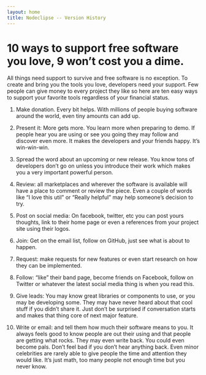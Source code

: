 ```yaml
---
layout: home
title: Nodeclipse -- Version History
---
```



# 10 ways to support free software you love, 9 won’t cost you a dime.

<p></p>

<!-- 
just like musician
http://lifeasmusic.com/2011/06/19/10-ways-to-support-musicians-you-love/

-->

All things need support to survive and free software is no exception. To create and bring you the tools you love, developers need your support. Few people can give money to every project they like so here are ten easy ways to support your favorite tools regardless of your financial status.

1. Make donation. Every bit helps. With millions of people buying software around the world, even tiny amounts can add up.

2. Present it: More gets more. You learn more when preparing to demo. If people hear you are using or see you going they may follow and discover even more. It makes the developers and your friends happy. It’s win-win-win.

3. Spread the word about an upcoming or new release. You know tons of developers don’t go on unless you introduce their work which makes you a very important powerful person.

4. Review: all marketplaces and wherever the software is available will have a place to comment or review the piece. Even a couple of words like “I love this util” or “Really helpful” may help someone’s decision to try.

5. Post on social media:  On facebook, twitter, etc you can post yours thoughts, link to their home page or even a references from your project site using their logos.

6. Join: Get on the email list, follow on GitHub, just see what is about to happen.

7. Request: make requests for new features or even start research on how they can be implemented.

8. Follow: “like” their band page, become friends on Facebook, follow on Twitter or whatever the latest social media thing is when you read this.

9. Give leads: You may know great libraries or components to use, or you may be developing some. They may have never heard about that cool stuff if you didn’t share it. Just don’t be surprised if conversation starts and makes that thing core of next major feature.

10. Write or email: and tell them how much their software means to you. It always feels good to know people are out their using and that people are getting what rocks. They may even write back. You could even become pals. Don’t feel bad if you don’t hear anything back. Even minor celebrities are rarely able to give people the time and attention they would like. It’s just math, too many people not enough time but you never know.
